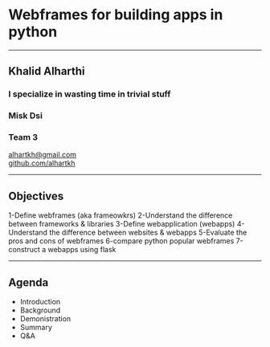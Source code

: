 # Webframes for building apps in python 

---

## Khalid Alharthi

### I specialize in wasting time in trivial stuff
### Misk Dsi
### Team 3

<!-- .slide: style="text-align: left;"> -->
<i class="fas fa-envelope"></i>  alhartkh@gmail.com<br>
<i class="fab fa-github"></i><a href="https://github.com/alhartkh">  github.com/alhartkh</a>

---

## Objectives
<!-- .slide: style="text-align: left;"> -->
1-Define webframes (aka frameowkrs)
2-Understand the difference between frameworks & libraries
3-Define webapplication (webapps)
4-Understand the difference between websites & webapps
5-Evaluate the pros and cons of webframes
6-compare python popular webframes 
7-construct a webapps using flask 

---

## Agenda
<!-- .slide: style="text-align: left;"> -->
- Introduction<br>
- Background<br>
- Demonistration<br>
- Summary<br>
- Q&A<br>
